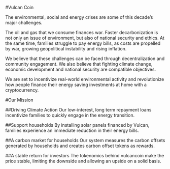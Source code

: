 #Vulcan Coin

The environmental, social and energy crises are some of this decade’s major challenges.

The oil and gas that we consume finances war. Faster decarbonization is not only an issue of environment, but also of national security and ethics. At the same time, families struggle to pay energy bills, as costs are propelled by war, growing geopolitical instability and rising inflation.

We believe that these challenges can be faced through decentralization and community engagement. We also believe that fighting climate change, economic development and national security are compatible objectives.

We are set to incentivize real-world environmental activity and revolutionize how people finance their energy saving investments at home with a cryptocurrency.

#Our Mission

##Driving Climate Action
Our low-interest, long term repayment loans incentivize families to quickly engage in the energy transition.

##Support households
By installing solar panels financed by Vulcan, families experience an immediate reduction in their energy bills.

##A carbon market for households
Our system measures the carbon offsets generated by households and creates carbon offset tokens as rewards.

##A stable return for investors
The tokenomics behind vulcancoin make the price stable, limiting the downside and allowing an upside on a solid basis.
